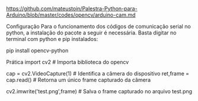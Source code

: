 https://github.com/mateustoin/Palestra-Python-para-Arduino/blob/master/codes/opencv/arduino-cam.md

Configuração
Para o funcionamento dos códigos de comunicação serial no python, a instalação do pacote a seguir é necessária. Basta digitar no terminal com python e pip instalados:

pip install opencv-python

Prática
import cv2                    # Importa biblioteca do opencv

cap = cv2.VideoCapture(1)     # Identifica a câmera do dispositivo 
ret,frame = cap.read()        # Retorna um único frame capturado da câmera

cv2.imwrite('test.png',frame) # Salva o frame capturado no arquivo test.png
